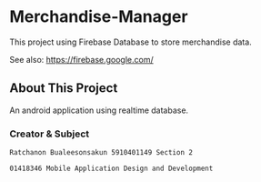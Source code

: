 # Merchandise-Manager
This project using Firebase Database to store merchandise data.

See also: https://firebase.google.com/
## About This Project
An android application using realtime database. 
### Creator & Subject
    Ratchanon Bualeesonsakun 5910401149 Section 2
    
    01418346 Mobile Application Design and Development
